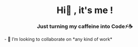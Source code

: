 <h1 align="center">Hi👋 , it's me !</h1>
<h3 align="center">Just turning my caffeine into Code⚡☕</h3>
- 👯 I’m looking to collaborate on *any kind of work*
